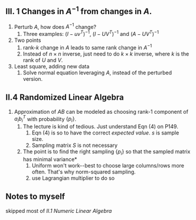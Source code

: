 ## III. 1 Changes in $A^{-1}$ from changes in $A$.
1. Perturb $A$, how does $A^{-1}$ change?
	1. Three examples: $(I-uv^T)^{-1}$, $(I-UV^T)^{-1}$ and $(A-UV^T)^{-1}$
2. Two points
	1. rank-$k$ change in $A$ leads to same rank change in $A^{-1}$
	2. Instead of $n\times n$ inverse, just need to do $k \times k$ inverse, where $k$ is the rank of $U$ and $V$. 
3. Least square, adding new data
	1. Solve normal equation leveraging $A$, instead of the perturbed version.

## II.4 Randomized Linear Algebra
1. Approximation of $AB$ can be modeled as choosing rank-1 component of $a_i b^{T}_i$ with probability $\{p_{i}\}$.
	1. The lecture is kind of tedious. Just understand Eqn (4) on P149.
		1. Eqn (4) is so to have the correct *expected value*. $s$ is sample size.
		2. Sampling matrix $S$ is not necessary
	2. The point is to find the right sampling $\{p_i\}$ so that the sampled matrix has minimal variance*
		1. Uniform won't work--best to choose large columns/rows more often. That's why norm-squared sampling.
		2. use Lagrangian multiplier to do so

## Notes to myself
skipped most of *II.1 Numeric Linear Algebra*